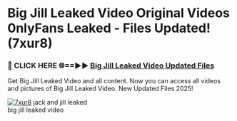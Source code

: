 # Big Jill Leaked Video Original Videos 0nlyFans Leaked - Files Updated! (7xur8)

<h3>🔴 CLICK HERE 🌐==►► <a href="https://tinyurl.com/2jnfzry5" rel="nofollow">Big Jill Leaked Video Updated Files</a></h3>

Get Big Jill Leaked Video and all content. Now you can access all videos and pictures of Big Jill Leaked Video. New Updated Files 2025!

[![7xur8](https://i.imgur.com/GyGTBgg.gif)](https://tinyurl.com/2jnfzry5)
jack and jill leaked<br>
big jill leaked video